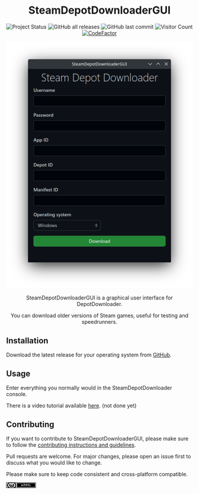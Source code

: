 <h1 align="center">SteamDepotDownloaderGUI</h1>

<p align="center">
  <img alt="Project Status" src="https://img.shields.io/badge/status-maintained-blue" />
  <img alt="GitHub all releases" src="https://img.shields.io/github/downloads/mmvanheusden/SteamDepotDownloaderGUI/total?color=orange&label=downloads">
  <img alt="GitHub last commit" src="https://img.shields.io/github/last-commit/mmvanheusden/SteamDepotDownloaderGUI?color=crimson">
  <img alt="Visitor Count" src="https://visitor-badge.glitch.me/badge?page_id=mmvanheusden.SteamDepotDownloaderGUI">
  <a href="https://www.codefactor.io/repository/github/mmvanheusden/steamdepotdownloadergui/overview/rewrite"><img src="https://www.codefactor.io/repository/github/mmvanheusden/steamdepotdownloadergui/badge/master" alt="CodeFactor" /></a>
</p>
<p align="center">
  <img alt="Screenshot" src="screenshot.png" />
</p>

<p align="center">SteamDepotDownloaderGUI is a graphical user interface for DepotDownloader.</p>
<p align="center">You can download older versions of Steam games, useful for testing and speedrunners.</p>

## Installation

Download the latest release for your operating system
from [GitHub](https://github.com/mmvanheusden/SteamDepotDownloaderGUI/releases/latest).

## Usage

Enter everything you normally would in the SteamDepotDownloader console.

There is a video tutorial available [here](https://www.youtube.com/watch?v=dQw4w9WgXcQ). (not done yet)

## Contributing

If you want to contribute to SteamDepotDownloaderGUI, please make sure to follow
the [contributing instructions and guidelines](contributing.md).

Pull requests are welcome. For major changes, please open an issue first to discuss what you would like to change.

Please make sure to keep code consistent and cross-platform compatible.

![License](license.png)
